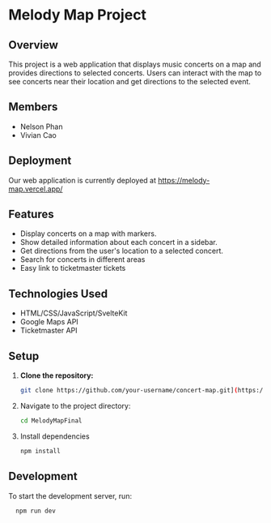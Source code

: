 # Melody Map Project

## Overview

This project is a web application that displays music concerts on a map and provides directions to selected concerts. Users can interact with the map to see concerts near their location and get directions to the selected event.

## Members

- Nelson Phan
- Vivian Cao

## Deployment
Our web application is currently deployed at https://melody-map.vercel.app/

## Features

- Display concerts on a map with markers.
- Show detailed information about each concert in a sidebar.
- Get directions from the user's location to a selected concert.
- Search for concerts in different areas
- Easy link to ticketmaster tickets

## Technologies Used

- HTML/CSS/JavaScript/SvelteKit
- Google Maps API
- Ticketmaster API

## Setup

1. **Clone the repository:**
   ```bash
   git clone https://github.com/your-username/concert-map.git](https://github.com/Phannelson/MelodyMap.git
   
2. Navigate to the project directory:
   ```bash
   cd MelodyMapFinal
   
4. Install dependencies
     ```bash
    npm install

## Development
To start the development server, run:
  ```bash
    npm run dev

